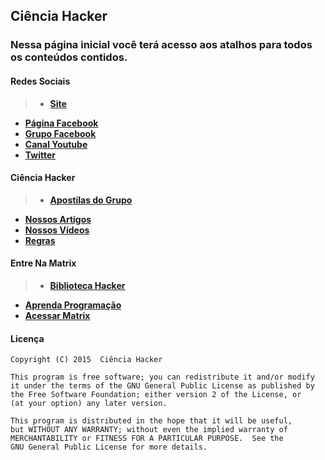 ## Ciência Hacker

### Nessa página inicial você terá acesso aos atalhos para todos os conteúdos contidos.

#### Redes Sociais

>* [**Site**](http://cienciahacker.com.br)
* [**Página Facebook**](https://fb.com/cienciahacker)
* [**Grupo Facebook**](https://fb.com/groups/cienciahacker)
* [**Canal Youtube**](https://www.youtube.com/user/cienciahacker)
* [**Twitter**](https://twitter.com/cienciahacker)

#### Ciência Hacker

>* [**Apostilas do Grupo**](cienciaHacker/arquivos/apostilas.md)
* [**Nossos Artigos**](cienciaHacker/arquivos/artigos.md)
* [**Nossos Vídeos**](cienciaHacker/arquivos/vídeos.md)
* [**Regras**](cienciaHacker/arquivos/regras.md)

#### Entre Na Matrix

>* [**Biblioteca Hacker**](matrix/arquivos/biblioteca.md)  
* [**Aprenda Programação**](matrix/arquivos/programação.md) 
* [**Acessar Matrix**](matrix/)   

#### Licença

    Copyright (C) 2015  Ciência Hacker

    This program is free software; you can redistribute it and/or modify
    it under the terms of the GNU General Public License as published by
    the Free Software Foundation; either version 2 of the License, or
    (at your option) any later version.

    This program is distributed in the hope that it will be useful,
    but WITHOUT ANY WARRANTY; without even the implied warranty of
    MERCHANTABILITY or FITNESS FOR A PARTICULAR PURPOSE.  See the
    GNU General Public License for more details.
